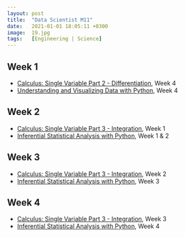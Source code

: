 ```yaml
---
layout: post
title:  "Data Scientist M11"
date:   2021-01-01 18:05:11 +0300
image:  19.jpg
tags:   [Engineering | Science]
---
```

## Week 1
- [Calculus: Single Variable Part 2 - Differentiation](https://www.coursera.org/learn/differentiation-calculus), Week 4
- [Understanding and Visualizing Data with Python](https://www.coursera.org/learn/understanding-visualization-data), Week 4

## Week 2
- [Calculus: Single Variable Part 3 - Integration](https://www.coursera.org/learn/combinatorics?specialization=discrete-mathematics), Week 1
- [Inferential Statistical Analysis with Python](https://www.coursera.org/learn/inferential-statistical-analysis-python), Week 1 & 2

## Week 3
- [Calculus: Single Variable Part 3 - Integration](https://www.coursera.org/learn/combinatorics?specialization=discrete-mathematics), Week 2
- [Inferential Statistical Analysis with Python](https://www.coursera.org/learn/inferential-statistical-analysis-python), Week 3

## Week 4
- [Calculus: Single Variable Part 3 - Integration](https://www.coursera.org/learn/combinatorics?specialization=discrete-mathematics), Week 3
- [Inferential Statistical Analysis with Python](https://www.coursera.org/learn/inferential-statistical-analysis-python), Week 4


[jekyll-docs]: https://jekyllrb.com/docs/home
[jekyll-gh]:   https://github.com/jekyll/jekyll
[jekyll-talk]: https://talk.jekyllrb.com/
